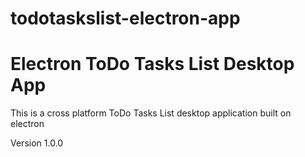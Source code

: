 # todotaskslist-electron-app
# Electron ToDo Tasks List Desktop App
This is a cross platform ToDo Tasks List desktop application built on electron

Version
1.0.0
